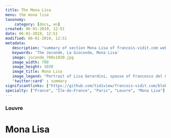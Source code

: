```yaml
---
title: The Mona Lisa
menu: the mona lisa
taxonomy:
    category: [docs, en]
created: 06-01-2019, 12:51
date: 06-01-2019, 12:51
modified: 06-01-2019, 12:51
metadata:
   description: "summary of section Mona Lisa of francois-vidit.com website"
   keywords: 'The Joconde, La Gioconda, Mona Lisa'
   image: joconde_700x1030.jpg
   image_width: 700
   image_height: 1030
   image_title: Mona Lisa
   image_legend: "Portrait of Lisa Gerardini, spouse of Francesco del Giocondo said «Mona Lisa, la Gioconda» or «the Joconde»"
   'twitter:card' : summary
significantlinks: ["https://github.com/tidiview/francois-vidit.com/blob/develop/user/sites/docs/pages/01.home/01.paris/01.louvre/la-joconde/chapter.en.md"]
specialty: ["France", "Île-de-France", "Paris", "Louvre", "Mona Lisa"]
---
```

### Louvre

# Mona Lisa